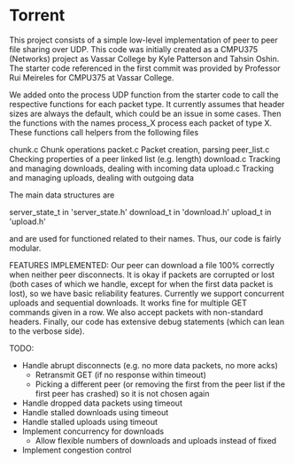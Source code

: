 # Torrent
This project consists of a simple low-level implementation of peer to peer file sharing over UDP.  This code was initially created as a CMPU375 (Networks) project as Vassar College by Kyle Patterson and Tahsin Oshin.  The starter code referenced in the first commit was provided by Professor Rui Meireles for CMPU375 at Vassar College.

We added onto the process UDP function from the starter code to call
the respective functions for each packet type.  It currently assumes
that header sizes are always the default, which could be an issue in
some cases.  Then the functions with the names process_X process each
packet of type X.  These functions call helpers from the following files

chunk.c Chunk operations
packet.c Packet creation, parsing
peer_list.c Checking properties of a peer linked list (e.g. length)
download.c Tracking and managing downloads, dealing with incoming data
upload.c Tracking and managing uploads, dealing with outgoing data

The main data structures are

server_state_t in 'server_state.h'
download_t in 'download.h'
upload_t in 'upload.h'

and are used for functioned related to their names.  Thus, our code is
fairly modular.

FEATURES IMPLEMENTED:
Our peer can download a file 100% correctly when neither peer 
disconnects.  It is okay if packets are corrupted or lost (both cases
of which we handle, except for when the first data packet is lost), so
we have basic reliability features.  Currently we support concurrent
uploads and sequential downloads.  It works fine for multiple GET
commands given in a row.  We also accept packets with non-standard
headers.  Finally, our code has extensive debug statements (which
can lean to the verbose side).

TODO:
- Handle abrupt disconnects (e.g. no more data packets, no more acks)
    - Retransmit GET (if no response within timeout)
    - Picking a different peer (or removing the first from the peer list
        if the first peer has crashed) so it is not chosen again
- Handle dropped data packets using timeout
- Handle stalled downloads using timeout
- Handle stalled uploads using timeout
- Implement concurrency for downloads
    - Allow flexible numbers of downloads and uploads instead of fixed
- Implement congestion control
